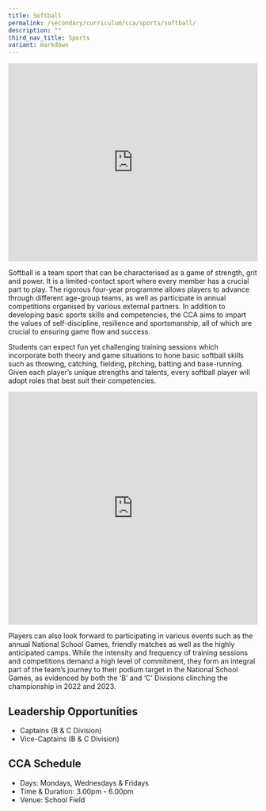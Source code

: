 ```yaml
---
title: Softball
permalink: /secondary/curriculum/cca/sports/softball/
description: ""
third_nav_title: Sports
variant: markdown
---
```

<div style="width:100%; height:400px">
  <iframe class="ive_eobj_center" allowfullscreen="" frameborder="0" src="https://www.youtube.com/embed/Y9WNu6dTPEA" height="100%" width="100%">
  </iframe>
</div>

Softball is a team sport that can be characterised as a game of strength, grit and power. It is a limited-contact sport where every member has a crucial part to play. The rigorous four-year programme allows players to advance through different age-group teams, as well as participate in annual competitions organised by various external partners. In addition to developing basic sports skills and competencies, the CCA aims to impart the values of self-discipline, resilience and sportsmanship, all of which are crucial to ensuring game flow and success.

Students can expect fun yet challenging training sessions which incorporate both theory and game situations to hone basic softball skills such as throwing, catching, fielding, pitching, batting and base-running. Given each player’s unique strengths and talents, every softball player will adopt roles that best suit their competencies.

<div style="width:100%; height:470px">
	<iframe src="https://docs.google.com/presentation/d/e/2PACX-1vT814UMxNqQ_xa3f4HOqxW-at7-fi35FMRTirXJSz0FbJ9pG01STEQ5gIjiZzwrrTwaZi1-Q-vwJa9N/embed?start=false&amp;loop=false&amp;delayms=3000" frameborder="0" width="100%" height="100%" allowfullscreen="true"></iframe>
	
</div>

Players can also look forward to participating in various events such as the annual National School Games, friendly matches as well as the highly anticipated camps. While the intensity and frequency of training sessions and competitions demand a high level of commitment, they form an integral part of the team’s journey to their podium target in the National School Games, as evidenced by both the ‘B’ and ‘C’ Divisions clinching the championship in 2022 and 2023.


## Leadership Opportunities

* Captains (B &amp; C Division)
* Vice-Captains (B &amp; C Division)


## CCA Schedule

* Days: Mondays, Wednesdays &amp; Fridays
* Time &amp; Duration: 3.00pm - 6.00pm
* Venue: School Field